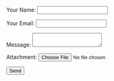 <form name="contact" method="POST" action="https://formsubmit.co/demo@makzan.net" enctype="multipart/form-data">
  <p>
    <label>
      Your Name:
      <input type="text" name="name" />
    </label>
  </p>
  <p>
    <label>
      Your Email:
      <input type="email" name="email" />
    </label>
  </p>
  <p>
    <label>
      Message:
      <textarea name="message"></textarea>
    </label>
  </p>
  <p>
    <label>
      Attachment:
      <input type="file" name="attachment">
    </label>
  </p>
  <p>
    <input type="hidden" name="_next" value="https://demo-20200516.netlify.app/thanks">
    <input type="submit" value="Send">
  </p>
</form>

